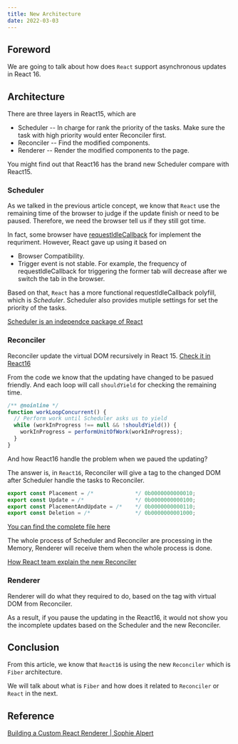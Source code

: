 ```yaml
---
title: New Architecture
date: 2022-03-03
---
```


## Foreword

We are going to talk about how does `React` support asynchronous updates in React 16.

## Architecture

There are three layers in React15, which are

- Scheduler -- In charge for rank the priority of the tasks. Make sure the task with high priority would enter Reconciler first.
- Reconciler -- Find the modified components.
- Renderer -- Render the modified components to the page.

You might find out that React16 has the brand new Scheduler compare with React15.

### Scheduler

As we talked in the previous article concept, we know that `React` use the remaining time of the browser to judge if the update finish or need to be paused. Therefore, we need the browser tell us if they still got time.

In fact, some browser have [requestIdleCallback](https://developer.mozilla.org/en-US/docs/Web/API/Window/requestIdleCallback) for implement the requriment. However, React gave up using it based on

- Browser Compatibility.
- Trigger event is not stable. For example, the frequency of requestIdleCallback for triggering the former tab will decrease after we switch the tab in the browser.

Based on that, `React` has a more functional requestIdleCallback polyfill, which is _Scheduler_. Scheduler also provides mutiple settings for set the priority of the tasks.

[Scheduler is an independce package of React](https://github.com/facebook/react/tree/1fb18e22ae66fdb1dc127347e169e73948778e5a/packages/scheduler)

### Reconciler

Reconciler update the virtual DOM recursively in React 15. [Check it in React16](https://github.com/facebook/react/blob/1fb18e22ae66fdb1dc127347e169e73948778e5a/packages/react-reconciler/src/ReactFiberWorkLoop.new.js#L1673)

From the code we know that the updating have changed to be pasued friendly. And each loop will call `shouldYield` for checking the remaining time.

```js
/** @noinline */
function workLoopConcurrent() {
  // Perform work until Scheduler asks us to yield
  while (workInProgress !== null && !shouldYield()) {
    workInProgress = performUnitOfWork(workInProgress);
  }
}
```

And how React16 handle the problem when we paued the updating?

The answer is, in `React16`, Reconciler will give a tag to the changed DOM after Scheduler handle the tasks to Reconciler.

```js
export const Placement = /*             */ 0b0000000000010;
export const Update = /*                */ 0b0000000000100;
export const PlacementAndUpdate = /*    */ 0b0000000000110;
export const Deletion = /*              */ 0b0000000001000;
```

[You can find the complete file here](https://github.com/facebook/react/blob/1fb18e22ae66fdb1dc127347e169e73948778e5a/packages/react-reconciler/src/ReactSideEffectTags.js)

The whole process of Scheduler and Reconciler are processing in the Memory, Renderer will receive them when the whole process is done.

[How React team explain the new Reconciler](https://reactjs.org/docs/codebase-overview.html#fiber-reconciler)

### Renderer

Renderer will do what they required to do, based on the tag with virtual DOM from Reconciler.

As a result, if you pause the updating in the React16, it would not show you the incomplete updates based on the Scheduler and the new Reconciler.

## Conclusion

From this article, we know that `React16` is using the new `Reconciler` which is `Fiber` architecture.

We will talk about what is `Fiber` and how does it related to `Reconciler` or `React` in the next.

## Reference

[Building a Custom React Renderer | Sophie Alpert](https://www.youtube.com/watch?v=CGpMlWVcHok&list=PLPxbbTqCLbGHPxZpw4xj_Wwg8-fdNxJRh&index=7)
